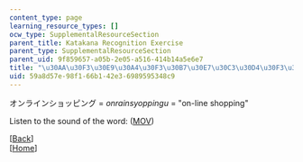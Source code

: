 ```yaml
---
content_type: page
learning_resource_types: []
ocw_type: SupplementalResourceSection
parent_title: Katakana Recognition Exercise
parent_type: SupplementalResourceSection
parent_uid: 9f859657-a05b-2e05-a516-414b14a5e6e7
title: "\u30AA\u30F3\u30E9\u30A4\u30F3\u30B7\u30E7\u30C3\u30D4\u30F3\u30B0"
uid: 59a8d57e-98f1-66b1-42e3-6989595348c9
---
```


オンラインショッピング = _onrainsyoppingu_ = "on-line shopping"

Listen to the sound of the word: ([MOV](http://www.archive.org/download/MITRES21F.01S10_KATAKANA_EXERCISES/word17.mov))

  
\[[Back](/resources/res-21g-01-kana-spring-2010/katakana/katakana-recognition-exercise)\]  
\[[Home](/resources/res-21g-01-kana-spring-2010/katakana)\]